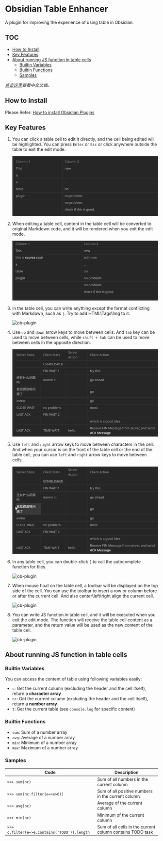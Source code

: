 # Obsidian Table Enhancer

A plugin for improving the experience of using table in Obsidian.

## TOC

- [How to Install](#how-to-install)
- [Key Features](#key-features)
- [About running JS function in table cells](#about-running-js-function-in-table-cells)
    - [Builtin Variables](#builtin-variables)
    - [Builtin Functions](#builtin-functions)
    - [Samples](#samples)

*[点击这里](./README-zh_cn.md)查看中文文档。*

## How to Install

Please Refer: [How to install Obsidian Plugins](https://forum.obsidian.md/t/plugins-mini-faq/7737)

## Key Features

1. You can click a table cell to edit it directly, and the cell being edited will be highlighted. You can press `Enter` or `Esc` or click anywhere outside the table to exit the edit mode.

   ![](https://raw.githubusercontent.com/Stardusten/Pic/master/img/202208252022775.gif)

3. When editing a table cell, content in the table cell will be converted to original Markdown code, and it will be rendered when you exit the edit mode.

   ![](https://raw.githubusercontent.com/Stardusten/Pic/master/img/202208252046274.gif)

4. In the table cell, you can write anything except the format conflicting with Markdown, such as `|`. Try to add HTML\Tags\Img to it.

    ![ob-plugin](https://user-images.githubusercontent.com/38722307/186895602-d3ca0b99-dc99-4e34-8e16-003b3643c4f2.gif)

5. Use `up` and `down` arrow keys to move between cells. And `tab` key can be used to move between cells, while `shift + tab` can be used to move between cells in the opposite direction.

   ![](https://raw.githubusercontent.com/Stardusten/Pic/master/img/202208252049575.gif)

6. Use `left` and `right` arrow keys to move between characters in the cell. And when your cursor is on the front of the table cell or the end of the table cell, you can use `left` and `right` arrow keys to move between cells.

   ![](https://raw.githubusercontent.com/Stardusten/Pic/master/img/202208252052416.gif)

7. In any table cell, you can double-click `[` to call the autocomplete function for files.

    ![ob-plugin](https://user-images.githubusercontent.com/38722307/187054193-bb0e837c-8817-4cf3-9f49-cd231c1d8b71.gif)

8. When mouse float on the table cell, a toolbar will be displayed on the top side of the cell. You can use the toolbar to insert a row or column before or after the current cell. And also center\left\right align the current cell.

    ![ob-plugin](https://user-images.githubusercontent.com/38722307/188337779-8c205194-85d2-47ea-bd6d-79aee1812d93.gif)

9. You can write JS function in table cell, and it will be executed when you exit the edit mode. The function will receive the table cell content as a parameter, and the return value will be used as the new content of the table cell.

    ![ob-plugin](https://user-images.githubusercontent.com/38722307/188336844-a3bcf252-2552-4d42-99a2-bf2a45db6272.gif)

## About running JS function in table cells

### Builtin Variables

You can access the content of table using following variables easily:

- `c`: Get the current column (excluding the header and the cell itself), return a **character array**
- `nc`: Get the current column (excluding the header and the cell itself), return a **number array**
- `t`: Get the current table (see `console.log` for specific content)

### Builtin Functions

- `sum`: Sum of a number array
- `avg`: Average of a number array
- `min`: Minimum of a number array
- `max`: Maximum of a number array

### Samples

| Code | Description |
|--|--|
| `>>> sum(nc)` | Sum of all numbers in the current column |
| `>>> sum(nc.filter(e=>e>0))` | Sum of all positive numbers in the current column |
| `>>> avg(nc)` | Average of the current column |
| `>>> min(nc)` | Minimum of the current column |
| `>>> c.filter(e=>e.contains('TODO')).length` | Sum of all cells in the current column contains TODO task |
